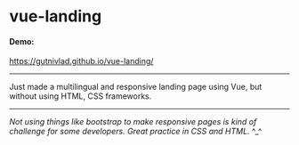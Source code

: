 # vue-landing
#### Demo:
https://gutnivlad.github.io/vue-landing/

------------


Just made a multilingual and responsive landing page using Vue, but without using HTML, CSS frameworks.

------------


*Not using things like bootstrap to make responsive pages is kind of challenge for some developers.
Great practice in CSS and HTML.* ^_^
